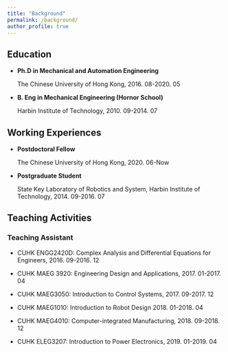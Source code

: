 ```yaml
---
title: "Background"
permalink: /background/
author_profile: true
---
```

## Education

* <b>Ph.D in Mechanical and Automation Engineering</b>

  The Chinese University of Hong Kong, 2016. 08-2020. 05
  
* <b>B. Eng in Mechanical Engineering (Hornor School)</b>

  Harbin Institute of Technology, 2010. 09-2014. 07

## Working Experiences

* <b>Postdoctoral Fellow</b>

  The Chinese University of Hong Kong, 2020. 06-Now
  
* <b>Postgraduate Student</b>

  State Key Laboratory of Robotics and System, Harbin Institute of Technology, 2014. 09-2016. 07
  
## Teaching Activities

### Teaching Assistant

* CUHK ENGG2420D: Complex Analysis and Differential Equations for Engineers, 2016. 09-2016. 12

* CUHK MAEG 3920: Engineering Design and Applications, 2017. 01-2017. 04

* CUHK MAEG3050: Introduction to Control Systems, 2017. 09-2017. 12

* CUHK MAEG1010: Introduction to Robot Design 2018. 01-2018. 04

* CUHK MAEG4010: Computer-integrated Manufacturing, 2018. 09-2018. 12

* CUHK ELEG3207: Introduction to Power Electronics, 2019. 01-2019. 04
